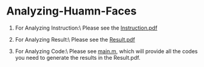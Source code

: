 # Analyzing-Huamn-Faces
1. For Analyzing Instruction:\\
Please see the [Instruction.pdf](https://github.com/bruce0715/Analyzing-Huamn-Faces/blob/master/Instruction.pdf)

2. For Analyzing Result:\\
Please see the [Result.pdf](https://github.com/bruce0715/Analyzing-Huamn-Faces/blob/master/Report.pdf)

3. For Analyzing Code:\\
Please see [main.m](https://github.com/bruce0715/Analyzing-Huamn-Faces/blob/master/main.m), which will provide all the codes you need to generate the results in the Result.pdf.
